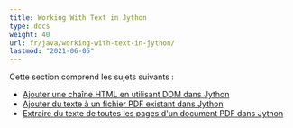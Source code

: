 ```yaml
---
title: Working With Text in Jython
type: docs
weight: 40
url: fr/java/working-with-text-in-jython/
lastmod: "2021-06-05"
---
```


Cette section comprend les sujets suivants :

- [Ajouter une chaîne HTML en utilisant DOM dans Jython](/pdf/java/add-html-string-using-dom-in-jython/)
- [Ajouter du texte à un fichier PDF existant dans Jython](/pdf/java/add-text-to-an-existing-pdf-file-in-jython/)
- [Extraire du texte de toutes les pages d'un document PDF dans Jython](/pdf/java/extract-text-from-all-the-pages-of-a-pdf-document-in-jython/)